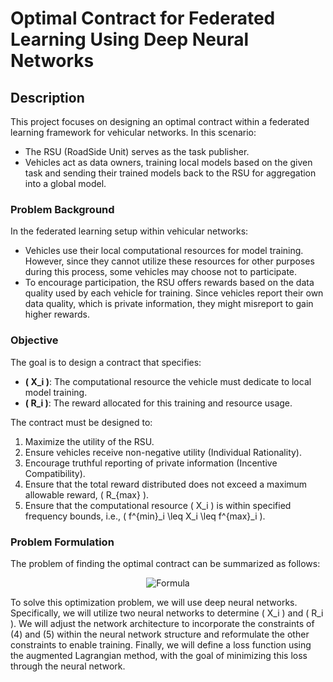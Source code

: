 # Optimal Contract for Federated Learning Using Deep Neural Networks

## Description

This project focuses on designing an optimal contract within a federated learning framework for vehicular networks. In this scenario:

- The RSU (RoadSide Unit) serves as the task publisher.
- Vehicles act as data owners, training local models based on the given task and sending their trained models back to the RSU for aggregation into a global model.

### Problem Background

In the federated learning setup within vehicular networks:

- Vehicles use their local computational resources for model training. However, since they cannot utilize these resources for other purposes during this process, some vehicles may choose not to participate.
- To encourage participation, the RSU offers rewards based on the data quality used by each vehicle for training. Since vehicles report their own data quality, which is private information, they might misreport to gain higher rewards.

### Objective

The goal is to design a contract that specifies:

- **\( X_i \)**: The computational resource the vehicle must dedicate to local model training.
- **\( R_i \)**: The reward allocated for this training and resource usage.

The contract must be designed to:

1. Maximize the utility of the RSU.
2. Ensure vehicles receive non-negative utility (Individual Rationality).
3. Encourage truthful reporting of private information (Incentive Compatibility).
4. Ensure that the total reward distributed does not exceed a maximum allowable reward, \( R_{max} \).
5. Ensure that the computational resource \( X_i \) is within specified frequency bounds, i.e., \( f^{min}_i \leq X_i \leq f^{max}_i \).

### Problem Formulation

The problem of finding the optimal contract can be summarized as follows:

<p align="center">
  <img src="https://quicklatex.com/cache3/85/ql_00035d45896495eca030c03f58e75e85_l3.png" alt="Formula">
</p>

To solve this optimization problem, we will use deep neural networks. Specifically, we will utilize two neural networks to determine \( X_i \) and \( R_i \). We will adjust the network architecture to incorporate the constraints of (4) and (5) within the neural network structure and reformulate the other constraints to enable training. Finally, we will define a loss function using the augmented Lagrangian method, with the goal of minimizing this loss through the neural network.



